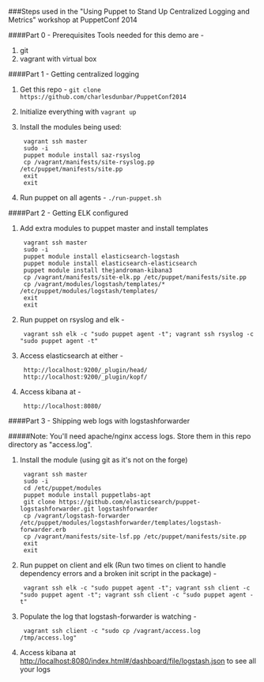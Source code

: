 ###Steps used in the "Using Puppet to Stand Up Centralized Logging and Metrics" workshop at PuppetConf 2014

####Part 0 - Prerequisites
Tools needed for this demo are -

1. git
2. vagrant with virtual box


####Part 1 - Getting centralized logging

1. Get this repo - `git clone https://github.com/charlesdunbar/PuppetConf2014`
2. Initialize everything with `vagrant up`
3. Install the modules being used:
 
		vagrant ssh master
 		sudo -i
 		puppet module install saz-rsyslog
		cp /vagrant/manifests/site-rsyslog.pp /etc/puppet/manifests/site.pp
		exit
		exit
		
4. Run puppet on all agents - `./run-puppet.sh`

####Part 2 - Getting ELK configured

1. Add extra modules to puppet master and install templates

		vagrant ssh master
		sudo -i
		puppet module install elasticsearch-logstash
		puppet module install elasticsearch-elasticsearch
		puppet module install thejandroman-kibana3
		cp /vagrant/manifests/site-elk.pp /etc/puppet/manifests/site.pp
		cp /vagrant/modules/logstash/templates/* /etc/puppet/modules/logstash/templates/
		exit
		exit
		
2. Run puppet on rsyslog and elk - 


		vagrant ssh elk -c "sudo puppet agent -t"; vagrant ssh rsyslog -c "sudo puppet agent -t"
		
3. Access elasticsearch at either -
		
		http://localhost:9200/_plugin/head/
		http://localhost:9200/_plugin/kopf/
		
4. Access kibana at -

		http://localhost:8080/



####Part 3 - Shipping web logs with logstashforwarder

#####Note: You'll need apache/nginx access logs.  Store them in this repo directory as "access.log".
	
1. Install the module (using git as it's not on the forge)
		
		vagrant ssh master
		sudo -i
		cd /etc/puppet/modules
		puppet module install puppetlabs-apt
		git clone https://github.com/elasticsearch/puppet-logstashforwarder.git logstashforwarder
		cp /vagrant/logstash-forwarder /etc/puppet/modules/logstashforwarder/templates/logstash-forwarder.erb
		cp /vagrant/manifests/site-lsf.pp /etc/puppet/manifests/site.pp
		exit
		exit
	
2. Run puppet on client and elk (Run two times on client to handle dependency errors and a broken init script in the package) - 

		vagrant ssh elk -c "sudo puppet agent -t"; vagrant ssh client -c "sudo puppet agent -t"; vagrant ssh client -c "sudo puppet agent -t"
		
3. Populate the log that logstash-forwarder is watching -

		vagrant ssh client -c "sudo cp /vagrant/access.log /tmp/access.log"


3. Access kibana at [http://localhost:8080/index.html#/dashboard/file/logstash.json](http://localhost:8080/index.html#/dashboard/file/logstash.json) to see all your logs
		

